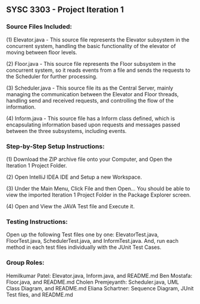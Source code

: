 ##  SYSC 3303 - Project Iteration 1

### Source Files Included:

(1) Elevator.java - This source file represents the Elevator subsystem in the concurrent system, handling the basic functionality of the elevator of moving between floor levels.

(2) Floor.java - This source file represents the Floor subsystem in the concurrent system, so it reads events from a file and sends the requests to the Scheduler for further processing.

(3) Scheduler.java - This source file its as the Central Server, mainly managing the communication between the Elevator and Floor threads, handling send and received requests, and controlling the flow of the information.

(4) Inform.java - This source file has a Inform class defined, which is encapsulating information based upon requests and messages passed between the three subsystems, including events.


### Step-by-Step Setup Instructions:

(1) Download the ZIP archive file onto your Computer, and Open the Iteration 1 Project Folder. 

(2) Open IntelliJ IDEA IDE and Setup a new Workspace. 

(3) Under the Main Menu, Click File and then Open… You should be able to view the imported Iteration 1 Project Folder in the Package Explorer screen.

(4) Open and View the JAVA Test file and Execute it.


### Testing Instructions:

Open up the following Test files one by one: ElevatorTest.java, FloorTest.java, SchedulerTest.java, and InformTest.java. And, run each method in each test files individually with the JUnit Test Cases.


### Group Roles:

Hemilkumar Patel: Elevator.java, Inform.java, and README.md
Ben Mostafa: Floor.java, and README.md
Cholen Premjeyanth: Scheduler.java, UML Class Diagram, and README.md
Eliana Schartner: Sequence Diagram, JUnit Test files, and README.md
